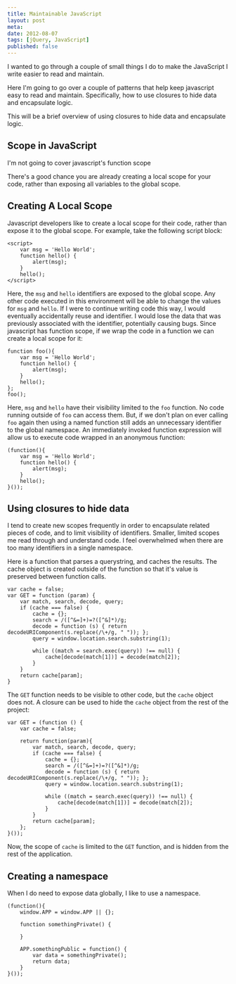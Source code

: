 ```yaml
---
title: Maintainable JavaScript
layout: post
meta: 
date: 2012-08-07
tags: [jQuery, JavaScript]
published: false
---
```


I wanted to go through a couple of small things I do to make the JavaScript I write easier to read and maintain.

Here I'm going to go over a couple of patterns that help keep javascript easy to read and maintain.  Specifically, how to use closures to hide data and encapsulate logic.

This will be a brief overview of using closures to hide data and encapsulate logic.

## Scope in JavaScript

I'm not going to cover javascript's function scope

There's a good chance you are already creating a local scope for your code, rather than exposing all variables to the global scope.

## Creating A Local Scope

Javascript developers like to create a local scope for their code, rather than expose it to the global scope.  For example, take the following script block:

	<script>
		var msg = 'Hello World';
		function hello() {
			alert(msg);
		}
		hello();
	</script>

Here, the `msg` and `hello` identifiers are exposed to the global scope. Any other code executed in this environment will be able to change the values for `msg` and `hello`.  If I were to continue writing code this way, I would eventually accidentally reuse and identifier.  I would lose the data that was previously associated with the identifier, potentially causing bugs.  Since javascript has function scope, if we wrap the code in a function we can create a local scope for it:

	function foo(){
		var msg = 'Hello World';
		function hello() {
			alert(msg);
		}
		hello();
	};
	foo();

Here, `msg` and `hello` have their visibility limited to the `foo` function.  No code running outside of `foo` can access them.  But, if we don't plan on ever calling `foo` again then using a named function still adds an unnecessary identifier to the global namespace.  An immediately invoked function expression will allow us to execute code wrapped in an anonymous function:


	(function(){
		var msg = 'Hello World';
		function hello() {
			alert(msg);
		}
		hello();
	}());

## Using closures to hide data

I tend to create new scopes frequently in order to encapsulate related pieces of code, and to limit visibility of identifiers.  Smaller, limited scopes me read through and understand code. I feel overwhelmed when there are too many identifiers in a single namespace.

Here is a function that parses a querystring, and caches the results. The cache object is created outside of the function so that it's value is preserved between function calls.

	var cache = false;
	var GET = function (param) {
		var match, search, decode, query;
		if (cache === false) {
			cache = {};
			search = /([^&=]+)=?([^&]*)/g;
			decode = function (s) { return decodeURIComponent(s.replace(/\+/g, " ")); };
			query = window.location.search.substring(1);

			while ((match = search.exec(query)) !== null) {
				cache[decode(match[1])] = decode(match[2]);
			}
		}
		return cache[param];
	}

The `GET` function needs to be visible to other code, but the `cache` object does not. A closure can be used to hide the `cache` object from the rest of the project:

	var GET = (function () {
		var cache = false;

		return function(param){
			var match, search, decode, query;
			if (cache === false) {
				cache = {};
				search = /([^&=]+)=?([^&]*)/g;
				decode = function (s) { return decodeURIComponent(s.replace(/\+/g, " ")); };
				query = window.location.search.substring(1);

				while ((match = search.exec(query)) !== null) {
					cache[decode(match[1])] = decode(match[2]);
				}
			}
			return cache[param];
		};
	}());

Now, the scope of `cache` is limited to the `GET` function, and is hidden from the rest of the application.

## Creating a namespace

When I do need to expose data globally, I like to use a namespace.

	(function(){
		window.APP = window.APP || {};

		function somethingPrivate() {

		}

		APP.somethingPublic = function() {
			var data = somethingPrivate();
			return data;
		}
	}());
